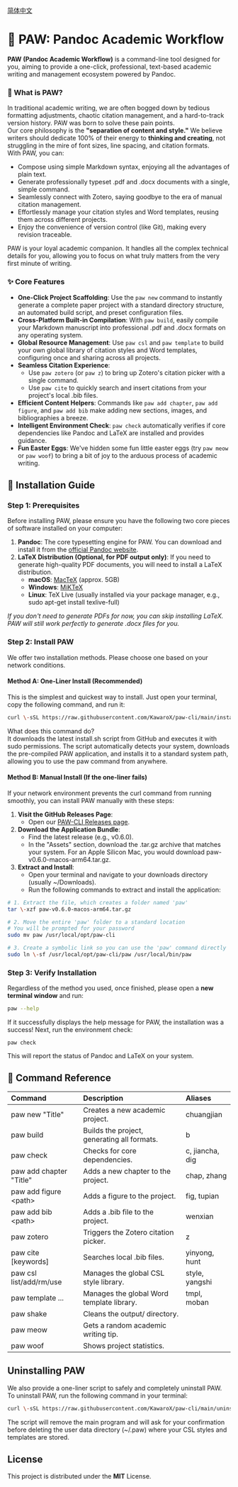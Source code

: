 [简体中文](https://github.com/KawaroX/paw-cli/blob/main/README-CN.md)

# **🐾 PAW: Pandoc Academic Workflow**

**PAW (Pandoc Academic Workflow)** is a command-line tool designed for you, aiming to provide a one-click, professional, text-based academic writing and management ecosystem powered by Pandoc.

### **🤔 What is PAW?**

In traditional academic writing, we are often bogged down by tedious formatting adjustments, chaotic citation management, and a hard-to-track version history. PAW was born to solve these pain points.  
Our core philosophy is the **"separation of content and style."** We believe writers should dedicate 100% of their energy to **thinking and creating**, not struggling in the mire of font sizes, line spacing, and citation formats.  
With PAW, you can:

- Compose using simple Markdown syntax, enjoying all the advantages of plain text.
- Generate professionally typeset .pdf and .docx documents with a single, simple command.
- Seamlessly connect with Zotero, saying goodbye to the era of manual citation management.
- Effortlessly manage your citation styles and Word templates, reusing them across different projects.
- Enjoy the convenience of version control (like Git), making every revision traceable.

PAW is your loyal academic companion. It handles all the complex technical details for you, allowing you to focus on what truly matters from the very first minute of writing.

### **✨ Core Features**

- **One-Click Project Scaffolding**: Use the `paw new` command to instantly generate a complete paper project with a standard directory structure, an automated build script, and preset configuration files.
- **Cross-Platform Built-in Compilation**: With `paw build`, easily compile your Markdown manuscript into professional .pdf and .docx formats on any operating system.
- **Global Resource Management**: Use `paw csl` and `paw template` to build your own global library of citation styles and Word templates, configuring once and sharing across all projects.
- **Seamless Citation Experience**:
  - Use `paw zotero` (or `paw z`) to bring up Zotero's citation picker with a single command.
  - Use `paw cite` to quickly search and insert citations from your project's local .bib files.
- **Efficient Content Helpers**: Commands like `paw add chapter`, `paw add figure`, and `paw add bib` make adding new sections, images, and bibliographies a breeze.
- **Intelligent Environment Check**: `paw check` automatically verifies if core dependencies like Pandoc and LaTeX are installed and provides guidance.
- **Fun Easter Eggs**: We've hidden some fun little easter eggs (try `paw meow` or `paw woof`) to bring a bit of joy to the arduous process of academic writing.

## **🚀 Installation Guide**

### **Step 1: Prerequisites**

Before installing PAW, please ensure you have the following two core pieces of software installed on your computer:

1. **Pandoc**: The core typesetting engine for PAW. You can download and install it from the [official Pandoc website](https://pandoc.org/installing.html).
2. **LaTeX Distribution (Optional, for PDF output only)**: If you need to generate high-quality PDF documents, you will need to install a LaTeX distribution.
   - **macOS**: [MacTeX](https://www.tug.org/mactex/) (approx. 5GB)
   - **Windows**: [MiKTeX](https://miktex.org/)
   - **Linux**: TeX Live (usually installed via your package manager, e.g., sudo apt-get install texlive-full)

_If you don't need to generate PDFs for now, you can skip installing LaTeX. PAW will still work perfectly to generate .docx files for you._

### **Step 2: Install PAW**

We offer two installation methods. Please choose one based on your network conditions.

#### **Method A: One-Liner Install (Recommended)**

This is the simplest and quickest way to install. Just open your terminal, copy the following command, and run it:

```bash
curl \-sSL https://raw.githubusercontent.com/KawaroX/paw-cli/main/install.sh | sudo \-E bash
```

What does this command do?  
It downloads the latest install.sh script from GitHub and executes it with sudo permissions. The script automatically detects your system, downloads the pre-compiled PAW application, and installs it to a standard system path, allowing you to use the paw command from anywhere.

#### **Method B: Manual Install (If the one-liner fails)**

If your network environment prevents the curl command from running smoothly, you can install PAW manually with these steps:

1. **Visit the GitHub Releases Page**:
   - Open our [PAW-CLI Releases page](https://github.com/KawaroX/paw-cli/releases).
2. **Download the Application Bundle**:
   - Find the latest release (e.g., v0.6.0).
   - In the "Assets" section, download the .tar.gz archive that matches your system. For an Apple Silicon Mac, you would download paw-v0.6.0-macos-arm64.tar.gz.
3. **Extract and Install**:
   - Open your terminal and navigate to your downloads directory (usually \~/Downloads).
   - Run the following commands to extract and install the application:

```bash
# 1. Extract the file, which creates a folder named 'paw'
tar \-xzf paw-v0.6.0-macos-arm64.tar.gz

# 2. Move the entire 'paw' folder to a standard location
# You will be prompted for your password
sudo mv paw /usr/local/opt/paw-cli

# 3. Create a symbolic link so you can use the 'paw' command directly
sudo ln \-sf /usr/local/opt/paw-cli/paw /usr/local/bin/paw
```

### **Step 3: Verify Installation**

Regardless of the method you used, once finished, please open a **new terminal window** and run:

```bash
paw --help
```

If it successfully displays the help message for PAW, the installation was a success! Next, run the environment check:

```
paw check
```

This will report the status of Pandoc and LaTeX on your system.

## **📖 Command Reference**

| Command                 | Description                                 | Aliases         |
| :---------------------- | :------------------------------------------ | :-------------- |
| paw new "Title"         | Creates a new academic project.             | chuangjian      |
| paw build               | Builds the project, generating all formats. | b               |
| paw check               | Checks for core dependencies.               | c, jiancha, dig |
| paw add chapter "Title" | Adds a new chapter to the project.          | chap, zhang     |
| paw add figure \<path\> | Adds a figure to the project.               | fig, tupian     |
| paw add bib \<path\>    | Adds a .bib file to the project.            | wenxian         |
| paw zotero              | Triggers the Zotero citation picker.        | z               |
| paw cite [keywords]     | Searches local .bib files.                  | yinyong, hunt   |
| paw csl list/add/rm/use | Manages the global CSL style library.       | style, yangshi  |
| paw template ...        | Manages the global Word template library.   | tmpl, moban     |
| paw shake               | Cleans the output/ directory.               |                 |
| paw meow                | Gets a random academic writing tip.         |                 |
| paw woof                | Shows project statistics.                   |                 |

## **Uninstalling PAW**

We also provide a one-liner script to safely and completely uninstall PAW.  
To uninstall PAW, run the following command in your terminal:

```bash
curl \-sSL https://raw.githubusercontent.com/KawaroX/paw-cli/main/uninstall.sh | sudo bash
```

The script will remove the main program and will ask for your confirmation before deleting the user data directory (~/.paw) where your CSL styles and templates are stored.

## **License**

This project is distributed under the **MIT** License.
